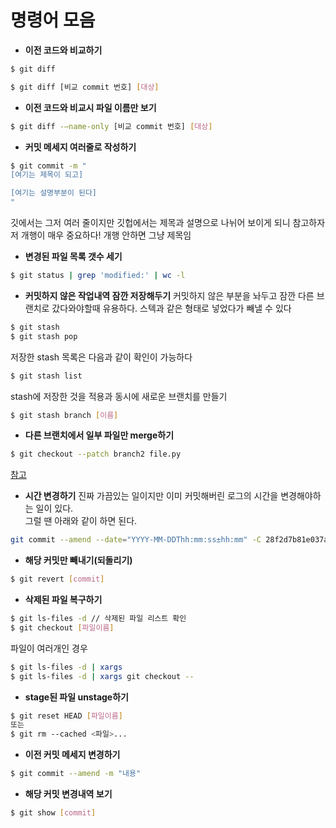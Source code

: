 # 명령어 모음

- **이전 코드와 비교하기**
```bash
$ git diff

$ git diff [비교 commit 번호] [대상]
```

- **이전 코드와 비교시 파일 이름만 보기**
```bash
$ git diff -–name-only [비교 commit 번호] [대상]
```

- **커밋 메세지 여러줄로 작성하기**
```bash
$ git commit -m "
[여기는 제목이 되고]

[여기는 설명부분이 된다]
"
```
깃에서는 그저 여러 줄이지만 깃헙에서는 제목과 설명으로 나뉘어 보이게 되니 참고하자  
저 개행이 매우 중요하다! 개행 안하면 그냥 제목임

- **변경된 파일 목록 갯수 세기**
``` bash
$ git status | grep 'modified:' | wc -l
```

- **커밋하지 않은 작업내역 잠깐 저장해두기**
커밋하지 않은 부분을 놔두고 잠깐 다른 브랜치로 갔다와야할때 유용하다.
스텍과 같은 형태로 넣었다가 빼낼 수 있다
```bash
$ git stash
$ git stash pop
```
저장한 stash 목록은 다음과 같이 확인이 가능하다
```bash
$ git stash list
```
stash에 저장한 것을 적용과 동시에 새로운 브랜치를 만들기
```bash
$ git stash branch [이름]
```
- **다른 브랜치에서 일부 파일만 merge하기**
```bash
$ git checkout --patch branch2 file.py
```
[참고](https://stackoverflow.com/questions/18115411/how-to-merge-specific-files-from-git-branches)

- **시간 변경하기**
진짜 가끔있는 일이지만 이미 커밋해버린 로그의 시간을 변경해야하는 일이 있다.  
그럴 땐 아래와 같이 하면 된다.
```bash
git commit --amend --date="YYYY-MM-DDThh:mm:ss±hh:mm" -C 28f2d7b81e037aa4fcdf45f6353cb7c2aa10e336
```

- **해당 커밋만 빼내기(되돌리기)**
```bash
$ git revert [commit]
```

- **삭제된 파일 복구하기**
```bash
$ git ls-files -d // 삭제된 파일 리스트 확인
$ git checkout [파일이름]
```
파일이 여러개인 경우
```bash
$ git ls-files -d | xargs
$ git ls-files -d | xargs git checkout --
```
- **stage된 파일 unstage하기**
```bash
$ git reset HEAD [파일이름]
또는
$ git rm --cached <파일>...
```
- **이전 커밋 메세지 변경하기**
```bash
$ git commit --amend -m "내용"
```

- **해당 커밋 변경내역 보기**
```bash
$ git show [commit]
```
